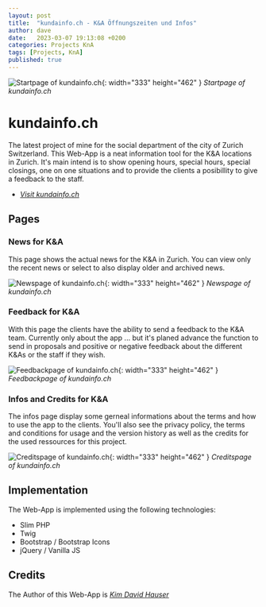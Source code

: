 ```yaml
---
layout: post
title:  "kundainfo.ch - K&A Öffnungszeiten und Infos"
author: dave
date:   2023-03-07 19:13:08 +0200
categories: Projects KnA
tags: [Projects, KnA]
published: true
---
```


![Startpage of kundainfo.ch](../../assets/img/projects/kundainfo.ch/kundainfo.ch-MainSite-2023-03-08-02.png){: width="333" height="462" }
_Startpage of kundainfo.ch_

# kundainfo.ch
The latest project of mine for the social department of the city of Zurich Switzerland. This Web-App is a neat information tool for the K&A locations in Zurich. It's main intend is to show opening hours, special hours, special closings, one on one situations and to provide the clients a posibillity to give a feedback to the staff.
- [_Visit kundainfo.ch_](https://kundainfo.ch)

## Pages
### News for K&A
This page shows the actual news for the K&A in Zurich. You can view only the recent news or select to also display older and archived news.

![Newspage of kundainfo.ch](../../assets/img/projects/kundainfo.ch/kundainfo.ch-NewsPage-2023-03-08-01.png){: width="333" height="462" }
_Newspage of kundainfo.ch_

### Feedback for K&A
With this page the clients have the ability to send a feedback to the K&A team. Currently only about the app ... but it's planed advance the function to send in proposals and positive or negative feedback about the different K&As or the staff if they wish.

![Feedbackpage of kundainfo.ch](../../assets/img/projects/kundainfo.ch/kundainfo.ch-FeedbackPage-2023-03-08-01.png){: width="333" height="462" }
_Feedbackpage of kundainfo.ch_

### Infos and Credits for K&A
The infos page display some gerneal informations about the terms and how to use the app to the clients. You'll also see the privacy policy, the terms and conditions for usage and the version history as well as the credits for the used ressources for this project.

![Creditspage of kundainfo.ch](../../assets/img/projects/kundainfo.ch/kundainfo.ch-CreditsPage-2023-03-08-01.png){: width="333" height="462" }
_Creditspage of kundainfo.ch_

## Implementation
The Web-App is implemented using the following technologies:
- Slim PHP
- Twig 
- Bootstrap / Bootstrap Icons
- jQuery / Vanilla JS

## Credits
The Author of this Web-App is [_Kim David Hauser_](http://kimhauser.ch)